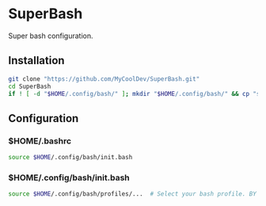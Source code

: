 # SuperBash
Super bash configuration.

## Installation
```bash
git clone "https://github.com/MyCoolDev/SuperBash.git"
cd SuperBash
if ! [ -d "$HOME/.config/bash/" ]; mkdir "$HOME/.config/bash/" && cp "src/*" "$HOME/.config/\bash/"
```

## Configuration

### $HOME/.bashrc
```bash
source $HOME/.config/bash/init.bash
```

### $HOME/.config/bash/init.bash
```bash
source $HOME/.config/bash/profiles/...  # Select your bash profile. BY default green
```
